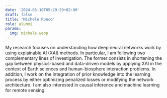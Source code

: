 ```yaml
---
date: '2024-05-10T05:29:29+02:00'
draft: false
title: 'Michele Ronco'
role: alumni
params:
  img: michele.webp
---
```


My research focuses on understanding how deep neural networks work by using explainable AI (XAI) methods. In particular, I am following two complementary lines of investigation. The former consists in shortening the gap between physics-based and data-driven models by applying XAI in the context of Earth sciences and human-biosphere interaction problems. In addition, I work on the integration of prior knowledge into the learning process by either optimizing penalized losses or modifying the network architecture. I am also interested in causal inference and machine learning for remote sensing.